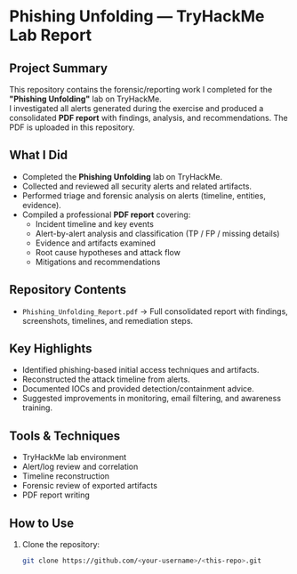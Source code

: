 # Phishing Unfolding — TryHackMe Lab Report

## Project Summary
This repository contains the forensic/reporting work I completed for the **"Phishing Unfolding"** lab on TryHackMe.  
I investigated all alerts generated during the exercise and produced a consolidated **PDF report** with findings, analysis, and recommendations. The PDF is uploaded in this repository.

## What I Did
- Completed the **Phishing Unfolding** lab on TryHackMe.
- Collected and reviewed all security alerts and related artifacts.
- Performed triage and forensic analysis on alerts (timeline, entities, evidence).
- Compiled a professional **PDF report** covering:
  - Incident timeline and key events  
  - Alert-by-alert analysis and classification (TP / FP / missing details)  
  - Evidence and artifacts examined  
  - Root cause hypotheses and attack flow  
  - Mitigations and recommendations  

## Repository Contents
- `Phishing_Unfolding_Report.pdf` → Full consolidated report with findings, screenshots, timelines, and remediation steps.

## Key Highlights
- Identified phishing-based initial access techniques and artifacts.  
- Reconstructed the attack timeline from alerts.  
- Documented IOCs and provided detection/containment advice.  
- Suggested improvements in monitoring, email filtering, and awareness training.  

## Tools & Techniques
- TryHackMe lab environment  
- Alert/log review and correlation  
- Timeline reconstruction  
- Forensic review of exported artifacts  
- PDF report writing  

## How to Use
1. Clone the repository:
   ```bash
   git clone https://github.com/<your-username>/<this-repo>.git
